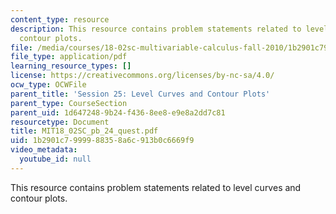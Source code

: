 ```yaml
---
content_type: resource
description: This resource contains problem statements related to level curves and
  contour plots.
file: /media/courses/18-02sc-multivariable-calculus-fall-2010/1b2901c7999988358a6c913b0c6669f9_MIT18_02SC_pb_24_quest.pdf
file_type: application/pdf
learning_resource_types: []
license: https://creativecommons.org/licenses/by-nc-sa/4.0/
ocw_type: OCWFile
parent_title: 'Session 25: Level Curves and Contour Plots'
parent_type: CourseSection
parent_uid: 1d647248-9b24-f436-8ee8-e9e8a2dd7c81
resourcetype: Document
title: MIT18_02SC_pb_24_quest.pdf
uid: 1b2901c7-9999-8835-8a6c-913b0c6669f9
video_metadata:
  youtube_id: null
---
```

This resource contains problem statements related to level curves and contour plots.